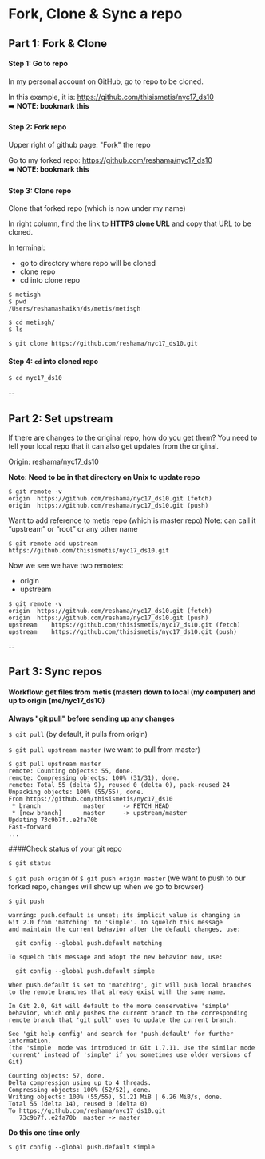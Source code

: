 # Fork, Clone & Sync a repo

## Part 1:  Fork & Clone

#### Step 1:  Go to repo
In my personal account on GitHub, go to repo to be cloned.

In this example, it is:  https://github.com/thisismetis/nyc17_ds10  
:arrow_right: **NOTE:  bookmark this**

#### Step 2:  Fork repo
Upper right of github page:  "Fork" the repo

Go to my forked repo: https://github.com/reshama/nyc17_ds10  
:arrow_right: **NOTE:  bookmark this**
 
#### Step 3:  Clone repo
Clone that forked repo (which is now under my name)

In right column, find the link to **HTTPS clone URL** and copy that URL to be cloned.

In terminal: 
* go to directory where repo will be cloned
* clone repo
* cd into clone repo
```
$ metisgh
$ pwd
/Users/reshamashaikh/ds/metis/metisgh

$ cd metisgh/
$ ls

$ git clone https://github.com/reshama/nyc17_ds10.git
```
#### Step 4:  `cd` into cloned repo
```bash
$ cd nyc17_ds10
```

--

## Part 2:  Set upstream

If there are changes to the original repo, how do you get them?  You need to tell your local repo that it can also get updates from the original.

Origin:  reshama/nyc17_ds10


**Note:  Need to be in that directory on Unix to update repo**
```
$ git remote -v
origin	https://github.com/reshama/nyc17_ds10.git (fetch)
origin	https://github.com/reshama/nyc17_ds10.git (push)
```

Want to add reference to metis repo (which is master repo)
Note:  can call it “upstream” or “root” or any other name

```
$ git remote add upstream https://github.com/thisismetis/nyc17_ds10.git
```

Now we see we have two remotes: 
* origin
* upstream
```
$ git remote -v
origin	https://github.com/reshama/nyc17_ds10.git (fetch)
origin	https://github.com/reshama/nyc17_ds10.git (push)
upstream	https://github.com/thisismetis/nyc17_ds10.git (fetch)
upstream	https://github.com/thisismetis/nyc17_ds10.git (push)
```

--

## Part 3:  Sync repos

#### Workflow:  get files from metis (master) down to local (my computer) and up to origin (me/nyc17_ds10)

**Always "git pull" before sending up any changes**

`$ git pull`  (by default, it pulls from origin)

`$ git pull upstream master`  (we want to pull from master)

```
$ git pull upstream master
remote: Counting objects: 55, done.
remote: Compressing objects: 100% (31/31), done.
remote: Total 55 (delta 9), reused 0 (delta 0), pack-reused 24
Unpacking objects: 100% (55/55), done.
From https://github.com/thisismetis/nyc17_ds10
 * branch            master     -> FETCH_HEAD
 * [new branch]      master     -> upstream/master
Updating 73c9b7f..e2fa70b
Fast-forward
...
```

####Check status of your git repo
```
$ git status
```

`$ git push origin` or `$ git push origin master` (we want to push to our forked repo, changes will show up when we go to browser)  

`$ git push`
```
warning: push.default is unset; its implicit value is changing in
Git 2.0 from 'matching' to 'simple'. To squelch this message
and maintain the current behavior after the default changes, use:

  git config --global push.default matching

To squelch this message and adopt the new behavior now, use:

  git config --global push.default simple

When push.default is set to 'matching', git will push local branches
to the remote branches that already exist with the same name.

In Git 2.0, Git will default to the more conservative 'simple'
behavior, which only pushes the current branch to the corresponding
remote branch that 'git pull' uses to update the current branch.

See 'git help config' and search for 'push.default' for further information.
(the 'simple' mode was introduced in Git 1.7.11. Use the similar mode
'current' instead of 'simple' if you sometimes use older versions of Git)

Counting objects: 57, done.
Delta compression using up to 4 threads.
Compressing objects: 100% (52/52), done.
Writing objects: 100% (55/55), 51.21 MiB | 6.26 MiB/s, done.
Total 55 (delta 14), reused 0 (delta 0)
To https://github.com/reshama/nyc17_ds10.git
   73c9b7f..e2fa70b  master -> master

```

**Do this one time only**

`$ git config --global push.default simple`




